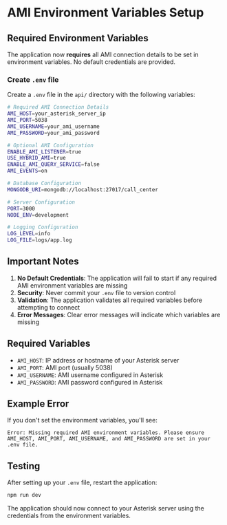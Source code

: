 # AMI Environment Variables Setup

## Required Environment Variables

The application now **requires** all AMI connection details to be set in environment variables. No default credentials are provided.

### Create `.env` file

Create a `.env` file in the `api/` directory with the following variables:

```bash
# Required AMI Connection Details
AMI_HOST=your_asterisk_server_ip
AMI_PORT=5038
AMI_USERNAME=your_ami_username
AMI_PASSWORD=your_ami_password

# Optional AMI Configuration
ENABLE_AMI_LISTENER=true
USE_HYBRID_AMI=true
ENABLE_AMI_QUERY_SERVICE=false
AMI_EVENTS=on

# Database Configuration
MONGODB_URI=mongodb://localhost:27017/call_center

# Server Configuration
PORT=3000
NODE_ENV=development

# Logging Configuration
LOG_LEVEL=info
LOG_FILE=logs/app.log
```

## Important Notes

1. **No Default Credentials**: The application will fail to start if any required AMI environment variables are missing
2. **Security**: Never commit your `.env` file to version control
3. **Validation**: The application validates all required variables before attempting to connect
4. **Error Messages**: Clear error messages will indicate which variables are missing

## Required Variables

- `AMI_HOST`: IP address or hostname of your Asterisk server
- `AMI_PORT`: AMI port (usually 5038)
- `AMI_USERNAME`: AMI username configured in Asterisk
- `AMI_PASSWORD`: AMI password configured in Asterisk

## Example Error

If you don't set the environment variables, you'll see:

```
Error: Missing required AMI environment variables. Please ensure AMI_HOST, AMI_PORT, AMI_USERNAME, and AMI_PASSWORD are set in your .env file.
```

## Testing

After setting up your `.env` file, restart the application:

```bash
npm run dev
```

The application should now connect to your Asterisk server using the credentials from the environment variables.

